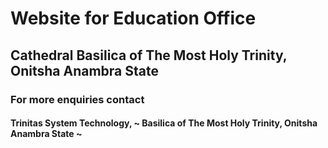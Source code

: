# Website for Education Office

## Cathedral Basilica of The Most Holy Trinity, Onitsha Anambra State

### For more enquiries contact

#### Trinitas System Technology, ~ Basilica of The Most Holy Trinity, Onitsha Anambra State ~
